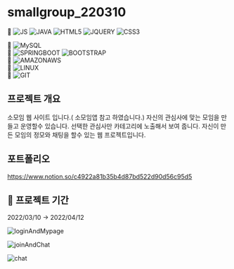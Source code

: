 # smallgroup_220310

🌱 ![JS](https://img.shields.io/badge/JavaScript-F7DF1E?style=flat-square&logo=JavaScript&logoColor=black) ![JAVA](https://img.shields.io/badge/Java-007396?style=flat-square&logo=Java&logoColor=black) ![HTML5](https://img.shields.io/badge/HTML5-E34F26?style=flat-square&logo=HTML5&logoColor=black)       ![JQUERY](https://img.shields.io/badge/jQuery-0769AD?style=flat-square&logo=jQuery&logoColor=black)   ![CSS3](https://img.shields.io/badge/CSS3-1572B6?style=flat-square&logo=CSS3&logoColor=black)        

🌱 ![MySQL](https://img.shields.io/badge/MySQL-4479A1?style=flat-square&logo=MySQL&logoColor=black)       
🌱 ![SPRINGBOOT](https://img.shields.io/badge/SpringBoot-6DB33F?style=flat-square&logo=SpringBoot&logoColor=black) ![BOOTSTRAP](https://img.shields.io/badge/Bootstrap-7952B3?style=flat-square&logo=Bootstrap&logoColor=black)        
🌱 ![AMAZONAWS](https://img.shields.io/badge/AmazonAWS-232F3E?style=flat-square&logo=AmazonAWS&logoColor=black)        
🌱 ![LINUX](https://img.shields.io/badge/Linux-FCC624?style=flat-square&logo=Linux&logoColor=black)      
🌱 ![GIT](https://img.shields.io/badge/GIT-F05032?style=flat-square&logo=GIT&logoColor=black)  

## 프로젝트 개요
소모임 웹 사이트 입니다.( 소모임앱 참고 하였습니다.)
자신의 관심사에 맞는 모임을 만들고 운영할수 있습니다. 
선택한 관심사만 카테고리에 노출해서 보여 줍니다. 
자신이 만든 모임의 정모와 채팅을 할수 있는 웹 프로젝트입니다.

## 포트폴리오
https://www.notion.so/c4922a81b35b4d87bd522d90d56c95d5

## 🤮 프로젝트 기간

2022/03/10 → 2022/04/12

![loginAndMypage](https://user-images.githubusercontent.com/61033957/163568446-4236ea57-708f-404a-8c60-17135309a450.gif)

![joinAndChat](https://user-images.githubusercontent.com/61033957/163568429-1f7a1af3-78da-49fc-a7c0-03959309440e.gif)

![chat](https://user-images.githubusercontent.com/61033957/163568462-fd57925d-2abe-419f-b154-58f2309276df.gif)
